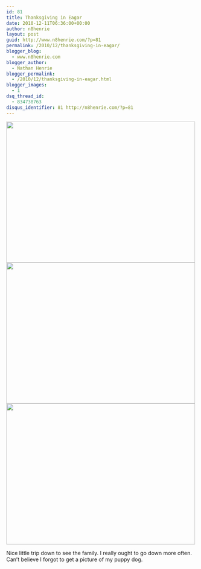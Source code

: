 ```yaml
---
id: 81
title: Thanksgiving in Eagar
date: 2010-12-11T06:36:00+00:00
author: n8henrie
layout: post
guid: http://www.n8henrie.com/?p=81
permalink: /2010/12/thanksgiving-in-eagar/
blogger_blog:
  - www.n8henrie.com
blogger_author:
  - Nathan Henrie
blogger_permalink:
  - /2010/12/thanksgiving-in-eagar.html
blogger_images:
  - 1
dsq_thread_id:
  - 834738763
disqus_identifier: 81 http://n8henrie.com/?p=81
---
```

<div>
  <a href="{{ site.url }}/uploads/2012/09/p1381.jpg.scaled5001.jpg"><img src="{{ site.url }}/uploads/2012/09/p1381.jpg.scaled5001.jpg" width="500" height="373" /></a> <a href="{{ site.url }}/uploads/2012/09/p1421.jpg.scaled5001.jpg"><img src="{{ site.url }}/uploads/2012/09/p1421.jpg.scaled5001.jpg" width="500" height="373" /></a> <a href="{{ site.url }}/uploads/2012/09/p1451.jpg.scaled5001.jpg"><img src="{{ site.url }}/uploads/2012/09/p1451.jpg.scaled5001.jpg" width="500" height="373" /></a> 
  
  <p>
    Nice little trip down to see the family. I really ought to go down more often. Can&#8217;t believe I forgot to get a picture of my puppy dog.
  </p>
</div>

<div>
</div>
